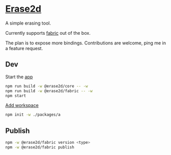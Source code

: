 # [Erase2d](https://shaman123.github.io/erase2d/)

A simple erasing tool.

Currently supports [fabric](./packages/fabric/README.md) out of the box.

The plan is to expose more bindings.
Contributions are welcome, ping me in a feature request.

## Dev

Start the [app](./packages/app/README.md)

```bash
npm run build -w @erase2d/core -- -w
npm run build -w @erase2d/fabric -- -w
npm start
```

[Add workspace](https://docs.npmjs.com/cli/v10/using-npm/workspaces)

```bash
npm init -w ./packages/a
```

## Publish

```bash
npm -w @erase2d/fabric version <type>
npm -w @erase2d/fabric publish
```
